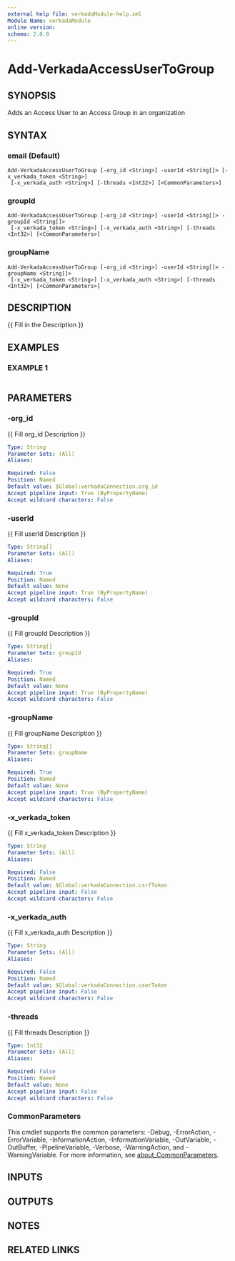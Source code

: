```yaml
---
external help file: verkadaModule-help.xml
Module Name: verkadaModule
online version:
schema: 2.0.0
---
```


# Add-VerkadaAccessUserToGroup

## SYNOPSIS
Adds an Access User to an Access Group in an organization

## SYNTAX

### email (Default)
```
Add-VerkadaAccessUserToGroup [-org_id <String>] -userId <String[]> [-x_verkada_token <String>]
 [-x_verkada_auth <String>] [-threads <Int32>] [<CommonParameters>]
```

### groupId
```
Add-VerkadaAccessUserToGroup [-org_id <String>] -userId <String[]> -groupId <String[]>
 [-x_verkada_token <String>] [-x_verkada_auth <String>] [-threads <Int32>] [<CommonParameters>]
```

### groupName
```
Add-VerkadaAccessUserToGroup [-org_id <String>] -userId <String[]> -groupName <String[]>
 [-x_verkada_token <String>] [-x_verkada_auth <String>] [-threads <Int32>] [<CommonParameters>]
```

## DESCRIPTION
{{ Fill in the Description }}

## EXAMPLES

### EXAMPLE 1
```

```

## PARAMETERS

### -org_id
{{ Fill org_id Description }}

```yaml
Type: String
Parameter Sets: (All)
Aliases:

Required: False
Position: Named
Default value: $Global:verkadaConnection.org_id
Accept pipeline input: True (ByPropertyName)
Accept wildcard characters: False
```

### -userId
{{ Fill userId Description }}

```yaml
Type: String[]
Parameter Sets: (All)
Aliases:

Required: True
Position: Named
Default value: None
Accept pipeline input: True (ByPropertyName)
Accept wildcard characters: False
```

### -groupId
{{ Fill groupId Description }}

```yaml
Type: String[]
Parameter Sets: groupId
Aliases:

Required: True
Position: Named
Default value: None
Accept pipeline input: True (ByPropertyName)
Accept wildcard characters: False
```

### -groupName
{{ Fill groupName Description }}

```yaml
Type: String[]
Parameter Sets: groupName
Aliases:

Required: True
Position: Named
Default value: None
Accept pipeline input: True (ByPropertyName)
Accept wildcard characters: False
```

### -x_verkada_token
{{ Fill x_verkada_token Description }}

```yaml
Type: String
Parameter Sets: (All)
Aliases:

Required: False
Position: Named
Default value: $Global:verkadaConnection.csrfToken
Accept pipeline input: False
Accept wildcard characters: False
```

### -x_verkada_auth
{{ Fill x_verkada_auth Description }}

```yaml
Type: String
Parameter Sets: (All)
Aliases:

Required: False
Position: Named
Default value: $Global:verkadaConnection.userToken
Accept pipeline input: False
Accept wildcard characters: False
```

### -threads
{{ Fill threads Description }}

```yaml
Type: Int32
Parameter Sets: (All)
Aliases:

Required: False
Position: Named
Default value: None
Accept pipeline input: False
Accept wildcard characters: False
```

### CommonParameters
This cmdlet supports the common parameters: -Debug, -ErrorAction, -ErrorVariable, -InformationAction, -InformationVariable, -OutVariable, -OutBuffer, -PipelineVariable, -Verbose, -WarningAction, and -WarningVariable. For more information, see [about_CommonParameters](http://go.microsoft.com/fwlink/?LinkID=113216).

## INPUTS

## OUTPUTS

## NOTES

## RELATED LINKS

